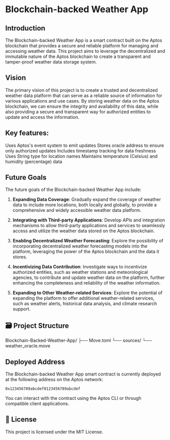 
# Blockchain-backed Weather App

## Introduction
The Blockchain-backed Weather App is a smart contract built on the Aptos blockchain that provides a secure and reliable platform for managing and accessing weather data. This project aims to leverage the decentralized and immutable nature of the Aptos blockchain to create a transparent and tamper-proof weather data storage system.

## Vision
The primary vision of this project is to create a trusted and decentralized weather data platform that can serve as a reliable source of information for various applications and use cases. By storing weather data on the Aptos blockchain, we can ensure the integrity and availability of this data, while also providing a secure and transparent way for authorized entities to update and access the information.

## Key features:

Uses Aptos's event system to emit updates
Stores oracle address to ensure only authorized updates
Includes timestamp tracking for data freshness
Uses String type for location names
Maintains temperature (Celsius) and humidity (percentage) data

## Future Goals
The future goals of the Blockchain-backed Weather App include:

1. **Expanding Data Coverage**: Gradually expand the coverage of weather data to include more locations, both locally and globally, to provide a comprehensive and widely accessible weather data platform.

2. **Integrating with Third-party Applications**: Develop APIs and integration mechanisms to allow third-party applications and services to seamlessly access and utilize the weather data stored on the Aptos blockchain.

3. **Enabling Decentralized Weather Forecasting**: Explore the possibility of incorporating decentralized weather forecasting models into the platform, leveraging the power of the Aptos blockchain and the data it stores.

4. **Incentivizing Data Contribution**: Investigate ways to incentivize authorized entities, such as weather stations and meteorological agencies, to contribute and update weather data on the platform, further enhancing the completeness and reliability of the weather information.

5. **Expanding to Other Weather-related Services**: Explore the potential of expanding the platform to offer additional weather-related services, such as weather alerts, historical data analysis, and climate research support.

## 🗃️ Project Structure

Blockchain-Backed-Weather-App/
├── Move.toml
└── sources/
    └── weather_oracle.move

## Deployed Address
The Blockchain-backed Weather App smart contract is currently deployed at the following address on the Aptos network:

`0x123456789abcdef0123456789abcdef`

You can interact with the contract using the Aptos CLI or through compatible client applications.

## 📝 License
This project is licensed under the MIT License.

